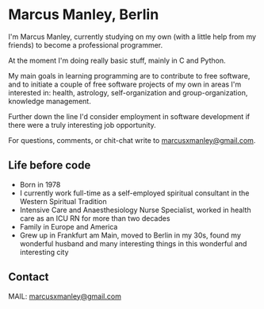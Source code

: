 # Marcus Manley, Berlin

I'm Marcus Manley, currently studying on my own (with a little help from my friends) to become a professional programmer.

At the moment I'm doing really basic stuff, mainly in C and Python.

My main goals in learning programming are to contribute to free software, and to initiate a couple of free software projects of my own in areas I'm interested in: health, astrology, self-organization and group-organization, knowledge management.

Further down the line I'd consider employment in software development if there were a truly interesting job opportunity.

For questions, comments, or chit-chat write to [marcusxmanley@gmail.com](mailto:marcusxmanley@gmail.com).

## Life before code

* Born in 1978
* I currently work full-time as a self-employed spiritual consultant in the Western Spiritual Tradition
* Intensive Care and Anaesthesiology Nurse Specialist, worked in health care as an ICU RN for more than two decades
* Family in Europe and America
* Grew up in Frankfurt am Main, moved to Berlin in my 30s, found my wonderful husband and many interesting things in this wonderful and interesting city

## Contact

MAIL: [marcusxmanley@gmail.com](mailto:marcusxmanley@gmail.com)
